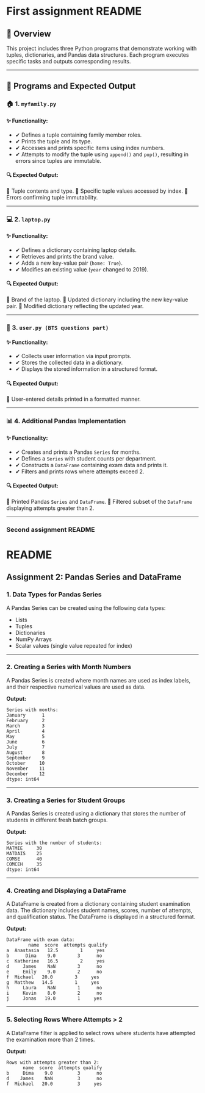 # First assignment README

## 📖 Overview
This project includes three Python programs that demonstrate working with tuples, dictionaries, and Pandas data structures. Each program executes specific tasks and outputs corresponding results.

---

## 📂 Programs and Expected Output

### 🏠 1. `myfamily.py`

#### ✨ Functionality:
 - ✔ Defines a tuple containing family member roles.
 - ✔ Prints the tuple and its type.
 - ✔ Accesses and prints specific items using index numbers.
 - ✔ Attempts to modify the tuple using `append()` and `pop()`, resulting in errors since tuples are immutable.

#### 🔍 Expected Output:
📌 Tuple contents and type.
📌 Specific tuple values accessed by index.
📌 Errors confirming tuple immutability.

---

### 💻 2. `laptop.py`

#### ✨ Functionality:
- ✔ Defines a dictionary containing laptop details.
- ✔ Retrieves and prints the brand value.
- ✔ Adds a new key-value pair (`home: True`).
- ✔ Modifies an existing value (`year` changed to 2019).

#### 🔍 Expected Output:
📌 Brand of the laptop.
📌 Updated dictionary including the new key-value pair.
📌 Modified dictionary reflecting the updated year.

---

### 👤 3. `user.py (BTS questions part) `

#### ✨ Functionality:
- ✔ Collects user information via input prompts.
- ✔ Stores the collected data in a dictionary.
- ✔ Displays the stored information in a structured format.

#### 🔍 Expected Output:
📌 User-entered details printed in a formatted manner.

---

### 📊 4. Additional Pandas Implementation

#### ✨ Functionality:
- ✔ Creates and prints a Pandas `Series` for months.
- ✔ Defines a `Series` with student counts per department.
- ✔ Constructs a `DataFrame` containing exam data and prints it.
- ✔ Filters and prints rows where attempts exceed 2.

#### 🔍 Expected Output:
📌 Printed Pandas `Series` and `DataFrame`.
📌 Filtered subset of the `DataFrame` displaying attempts greater than 2.

---


### Second assignment README
# README

## Assignment 2: Pandas Series and DataFrame

### 1. Data Types for Pandas Series
A Pandas Series can be created using the following data types:
- Lists
- Tuples
- Dictionaries
- NumPy Arrays
- Scalar values (single value repeated for index)

---

### 2. Creating a Series with Month Numbers
A Pandas Series is created where month names are used as index labels, and their respective numerical values are used as data.

**Output:**
```
Series with months:
January      1
February     2
March        3
April        4
May          5
June         6
July         7
August       8
September    9
October     10
November    11
December    12
dtype: int64
```

---

### 3. Creating a Series for Student Groups
A Pandas Series is created using a dictionary that stores the number of students in different fresh batch groups.

**Output:**
```
Series with the number of students:
MATMIE     30
MATDAIS    25
COMSE      40
COMCEH     35
dtype: int64
```

---

### 4. Creating and Displaying a DataFrame
A DataFrame is created from a dictionary containing student examination data. The dictionary includes student names, scores, number of attempts, and qualification status. The DataFrame is displayed in a structured format.

**Output:**
```
DataFrame with exam data:
        name  score  attempts qualify
a  Anastasia   12.5        1     yes
b      Dima    9.0        3      no
c  Katherine   16.5        2     yes
d     James    NaN        3      no
e     Emily    9.0        2      no
f  Michael   20.0        3     yes
g  Matthew   14.5        1     yes
h     Laura    NaN        1      no
i     Kevin    8.0        2      no
j     Jonas   19.0        1     yes
```

---

### 5. Selecting Rows Where Attempts > 2
A DataFrame filter is applied to select rows where students have attempted the examination more than 2 times.

**Output:**
```
Rows with attempts greater than 2:
      name  score  attempts qualify
b     Dima    9.0         3      no
d    James    NaN         3      no
f  Michael   20.0         3     yes
```

